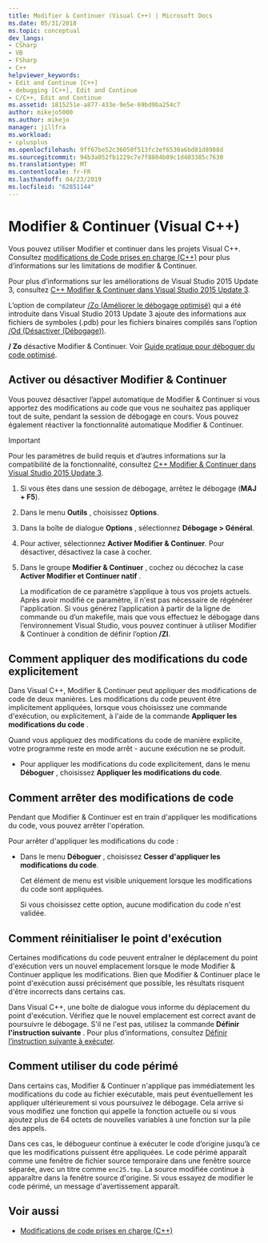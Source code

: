 ```yaml
---
title: Modifier & Continuer (Visual C++) | Microsoft Docs
ms.date: 05/31/2018
ms.topic: conceptual
dev_langs:
- CSharp
- VB
- FSharp
- C++
helpviewer_keywords:
- Edit and Continue [C++]
- debugging [C++], Edit and Continue
- C/C++, Edit and Continue
ms.assetid: 1815251e-a877-433e-9e5e-69bd9ba254c7
author: mikejo5000
ms.author: mikejo
manager: jillfra
ms.workload:
- cplusplus
ms.openlocfilehash: 9ff67be52c36050f513fc3ef6530a6bd81d8988d
ms.sourcegitcommit: 94b3a052fb1229c7e7f8804b09c1d403385c7630
ms.translationtype: MT
ms.contentlocale: fr-FR
ms.lasthandoff: 04/23/2019
ms.locfileid: "62851144"
---
```

# <a name="edit-and-continue-visual-c"></a>Modifier & Continuer (Visual C++)
Vous pouvez utiliser Modifier et continuer dans les projets Visual C++. Consultez [modifications de Code prises en charge (C++)](../debugger/supported-code-changes-cpp.md) pour plus d’informations sur les limitations de modifier & Continuer.

Pour plus d’informations sur les améliorations de Visual Studio 2015 Update 3, consultez [C++ Modifier & Continuer dans Visual Studio 2015 Update 3](https://devblogs.microsoft.com/cppblog/c-edit-and-continue-in-visual-studio-2015-update-3/).

 L’option de compilateur [/Zo (Améliorer le débogage optimisé)](/cpp/build/reference/zo-enhance-optimized-debugging) qui a été introduite dans Visual Studio 2013 Update 3 ajoute des informations aux fichiers de symboles (.pdb) pour les fichiers binaires compilés sans l’option [/Od (Désactiver (Débogage))](https://msdn.microsoft.com/library/aafb762y.aspx).

 **/ Zo** désactive Modifier & Continuer. Voir [Guide pratique pour déboguer du code optimisé](../debugger/how-to-debug-optimized-code.md).

## <a name="BKMK_Enable_or_disable_automatic_invocation_of_Edit_and_Continue"></a> Activer ou désactiver Modifier & Continuer
 Vous pouvez désactiver l’appel automatique de Modifier & Continuer si vous apportez des modifications au code que vous ne souhaitez pas appliquer tout de suite, pendant la session de débogage en cours. Vous pouvez également réactiver la fonctionnalité automatique Modifier & Continuer.

> [!IMPORTANT]
> Pour les paramètres de build requis et d’autres informations sur la compatibilité de la fonctionnalité, consultez [ C++ Modifier & Continuer dans Visual Studio 2015 Update 3](https://devblogs.microsoft.com/cppblog/c-edit-and-continue-in-visual-studio-2015-update-3/).

1. Si vous êtes dans une session de débogage, arrêtez le débogage (**MAJ + F5**).

2. Dans le menu **Outils** , choisissez **Options**.

3. Dans la boîte de dialogue **Options** , sélectionnez **Débogage > Général**.

4. Pour activer, sélectionnez **Activer Modifier & Continuer**. Pour désactiver, désactivez la case à cocher.

5. Dans le groupe **Modifier &amp; Continuer** , cochez ou décochez la case **Activer Modifier et Continuer natif** .

   La modification de ce paramètre s’applique à tous vos projets actuels. Après avoir modifié ce paramètre, il n'est pas nécessaire de régénérer l'application. Si vous générez l’application à partir de la ligne de commande ou d’un makefile, mais que vous effectuez le débogage dans l’environnement Visual Studio, vous pouvez continuer à utiliser Modifier & Continuer à condition de définir l’option **/ZI**.

## <a name="BKMK_How_to_apply_code_changes_explicitly"></a> Comment appliquer des modifications du code explicitement
 Dans Visual C++, Modifier & Continuer peut appliquer des modifications de code de deux manières. Les modifications du code peuvent être implicitement appliquées, lorsque vous choisissez une commande d'exécution, ou explicitement, à l'aide de la commande **Appliquer les modifications du code** .

 Quand vous appliquez des modifications du code de manière explicite, votre programme reste en mode arrêt - aucune exécution ne se produit.

- Pour appliquer les modifications du code explicitement, dans le menu **Déboguer** , choisissez **Appliquer les modifications du code**.

## <a name="BKMK_How_to_stop_code_changes"></a> Comment arrêter des modifications de code
 Pendant que Modifier & Continuer est en train d'appliquer les modifications du code, vous pouvez arrêter l'opération.

 Pour arrêter d'appliquer les modifications du code :

- Dans le menu **Déboguer** , choisissez **Cesser d'appliquer les modifications du code**.

  Cet élément de menu est visible uniquement lorsque les modifications du code sont appliquées.

  Si vous choisissez cette option, aucune modification du code n'est validée.

## <a name="BKMK_How_to_reset_the_point_of_execution"></a> Comment réinitialiser le point d'exécution
 Certaines modifications du code peuvent entraîner le déplacement du point d'exécution vers un nouvel emplacement lorsque le mode Modifier & Continuer applique les modifications. Bien que Modifier & Continuer place le point d'exécution aussi précisément que possible, les résultats risquent d'être incorrects dans certains cas.

 Dans Visual C++, une boîte de dialogue vous informe du déplacement du point d'exécution. Vérifiez que le nouvel emplacement est correct avant de poursuivre le débogage. S'il ne l'est pas, utilisez la commande **Définir l'instruction suivante** . Pour plus d’informations, consultez [Définir l’instruction suivante à exécuter](https://msdn.microsoft.com/library/y740d9d3.aspx#BKMK_Set_the_next_statement_to_execute).

## <a name="BKMK_How_to_work_with_stale_code"></a> Comment utiliser du code périmé
 Dans certains cas, Modifier & Continuer n'applique pas immédiatement les modifications du code au fichier exécutable, mais peut éventuellement les appliquer ultérieurement si vous poursuivez le débogage. Cela arrive si vous modifiez une fonction qui appelle la fonction actuelle ou si vous ajoutez plus de 64 octets de nouvelles variables à une fonction sur la pile des appels.

 Dans ces cas, le débogueur continue à exécuter le code d’origine jusqu’à ce que les modifications puissent être appliquées. Le code périmé apparaît comme une fenêtre de fichier source temporaire dans une fenêtre source séparée, avec un titre comme `enc25.tmp`. La source modifiée continue à apparaître dans la fenêtre source d'origine. Si vous essayez de modifier le code périmé, un message d'avertissement apparaît.

## <a name="see-also"></a>Voir aussi
- [Modifications de code prises en charge (C++)](../debugger/supported-code-changes-cpp.md)